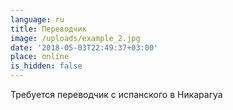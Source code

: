 ```yaml
---
language: ru
title: Переводчик
image: /uploads/example_2.jpg
date: '2018-05-03T22:49:37+03:00'
place: online
is_hidden: false
---
```

Требуется переводчик с испанского в Никарагуа
